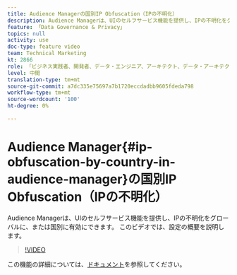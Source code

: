```yaml
---
title: Audience Managerの国別IP Obfuscation（IPの不明化）
description: Audience Managerは、UIのセルフサービス機能を提供し、IPの不明化をグローバルに、または国別に有効にできます。 このビデオでは、設定の概要を説明します。
feature: 「Data Governance & Privacy」
topics: null
activity: use
doc-type: feature video
team: Technical Marketing
kt: 2866
role: 「ビジネス実践者、開発者、データ・エンジニア、アーキテクト、データ・アーキテクト、管理者、リーダー」
level: 中間
translation-type: tm+mt
source-git-commit: a7dc335e75697a7b1720eccdadbb9605fdeda798
workflow-type: tm+mt
source-wordcount: '100'
ht-degree: 0%

---
```



# Audience Manager{#ip-obfuscation-by-country-in-audience-manager}の国別IP Obfuscation（IPの不明化）

Audience Managerは、UIのセルフサービス機能を提供し、IPの不明化をグローバルに、または国別に有効にできます。 このビデオでは、設定の概要を説明します。

>[!VIDEO](https://video.tv.adobe.com/v/27218/?quality=9)

この機能の詳細については、[ドキュメント](https://experiencecloud.adobe.com/resources/help/en_US/aam/ip-obfuscation.html)を参照してください。
